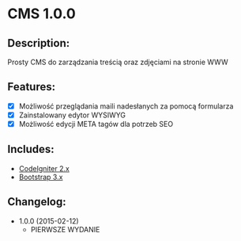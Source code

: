 # CMS 1.0.0

## Description:
Prosty CMS do zarządzania treścią oraz zdjęciami na stronie WWW

## Features:
* [x] Możliwość przeglądania maili nadesłanych za pomocą formularza
* [x] Zainstalowany edytor WYSIWYG
* [x] Możliwość edycji META tagów dla potrzeb SEO

## Includes:
* [CodeIgniter 2.x](https://github.com/bcit-ci/CodeIgniter)
* [Bootstrap 3.x](https://getbootstrap.com/)

## Changelog:
* 1.0.0 (2015-02-12)
  * PIERWSZE WYDANIE